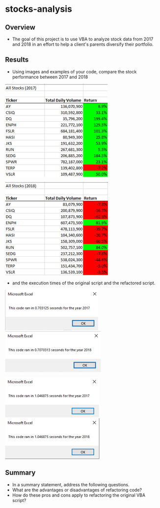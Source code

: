 # stocks-analysis
## Overview
- The goal of this project is to use VBA to analyze stock data from 2017 and 2018 in an effort to help a client's parents diversify their portfolio. 

## Results
- Using images and examples of your code, compare the stock performance between 2017 and 2018

![2017 Stock Analysis](Resources/allStocks2017.png "2017 Stock Analysis")

![2018 Stock Analysis](Resources/allStocks2018.png "2018 Stock Analysis")

- and the execution times of the original script and the refactored script.

![original runtime 2017](Resources/og2017.png "original runtime 2017")
![original runtime 2018](Resources/og2018.png "original runtime 2018")

![refactor runtime 2017](Resources/VBA_Challenge_2017.png "refactor runtime 2017")
![refactor runtime 2018](Resources/VBA_Challenge_2018.png "refactor runtime 2018")

## Summary
- In a summary statement, address the following questions.
- What are the advantages or disadvantages of refactoring code?
- How do these pros and cons apply to refactoring the original VBA script?